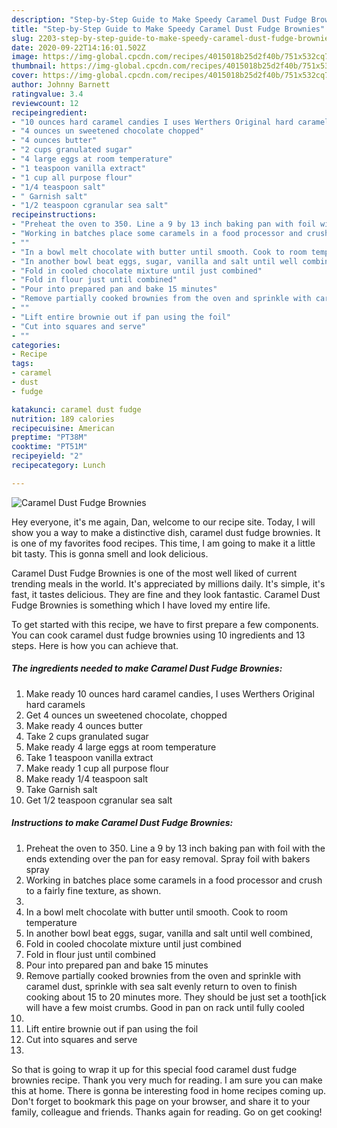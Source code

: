 ```yaml
---
description: "Step-by-Step Guide to Make Speedy Caramel Dust Fudge Brownies"
title: "Step-by-Step Guide to Make Speedy Caramel Dust Fudge Brownies"
slug: 2203-step-by-step-guide-to-make-speedy-caramel-dust-fudge-brownies
date: 2020-09-22T14:16:01.502Z
image: https://img-global.cpcdn.com/recipes/4015018b25d2f40b/751x532cq70/caramel-dust-fudge-brownies-recipe-main-photo.jpg
thumbnail: https://img-global.cpcdn.com/recipes/4015018b25d2f40b/751x532cq70/caramel-dust-fudge-brownies-recipe-main-photo.jpg
cover: https://img-global.cpcdn.com/recipes/4015018b25d2f40b/751x532cq70/caramel-dust-fudge-brownies-recipe-main-photo.jpg
author: Johnny Barnett
ratingvalue: 3.4
reviewcount: 12
recipeingredient:
- "10 ounces hard caramel candies I uses Werthers Original hard caramels"
- "4 ounces un sweetened chocolate chopped"
- "4 ounces butter"
- "2 cups granulated sugar"
- "4 large eggs at room temperature"
- "1 teaspoon vanilla extract"
- "1 cup all purpose flour"
- "1/4 teaspoon salt"
- " Garnish salt"
- "1/2 teaspoon cgranular sea salt"
recipeinstructions:
- "Preheat the oven to 350. Line a 9 by 13 inch baking pan with foil with the ends extending over the pan for easy removal. Spray foil with bakers spray"
- "Working in batches place some caramels in a food processor and crush to a fairly fine texture, as shown."
- ""
- "In a bowl melt chocolate with butter until smooth. Cook to room temperature"
- "In another bowl beat eggs, sugar, vanilla and salt until well combined,"
- "Fold in cooled chocolate mixture until just combined"
- "Fold in flour just until combined"
- "Pour into prepared pan and bake 15 minutes"
- "Remove partially cooked brownies from the oven and sprinkle with caramel dust, sprinkle with sea salt evenly return to oven to finish cooking about 15 to 20 minutes more. They should be just set a tooth[ick will have a few moist crumbs. Good in pan on rack until fully cooled"
- ""
- "Lift entire brownie out if pan using the foil"
- "Cut into squares and serve"
- ""
categories:
- Recipe
tags:
- caramel
- dust
- fudge

katakunci: caramel dust fudge 
nutrition: 189 calories
recipecuisine: American
preptime: "PT38M"
cooktime: "PT51M"
recipeyield: "2"
recipecategory: Lunch

---
```



![Caramel Dust Fudge Brownies](https://img-global.cpcdn.com/recipes/4015018b25d2f40b/751x532cq70/caramel-dust-fudge-brownies-recipe-main-photo.jpg)

Hey everyone, it's me again, Dan, welcome to our recipe site. Today, I will show you a way to make a distinctive dish, caramel dust fudge brownies. It is one of my favorites food recipes. This time, I am going to make it a little bit tasty. This is gonna smell and look delicious.



Caramel Dust Fudge Brownies is one of the most well liked of current trending meals in the world. It's appreciated by millions daily. It's simple, it's fast, it tastes delicious. They are fine and they look fantastic. Caramel Dust Fudge Brownies is something which I have loved my entire life.


To get started with this recipe, we have to first prepare a few components. You can cook caramel dust fudge brownies using 10 ingredients and 13 steps. Here is how you can achieve that.

<!--inarticleads1-->

##### The ingredients needed to make Caramel Dust Fudge Brownies:

1. Make ready 10 ounces hard caramel candies, I uses Werthers Original hard caramels
1. Get 4 ounces un sweetened chocolate, chopped
1. Make ready 4 ounces butter
1. Take 2 cups granulated sugar
1. Make ready 4 large eggs at room temperature
1. Take 1 teaspoon vanilla extract
1. Make ready 1 cup all purpose flour
1. Make ready 1/4 teaspoon salt
1. Take  Garnish salt
1. Get 1/2 teaspoon cgranular sea salt




<!--inarticleads2-->

##### Instructions to make Caramel Dust Fudge Brownies:

1. Preheat the oven to 350. Line a 9 by 13 inch baking pan with foil with the ends extending over the pan for easy removal. Spray foil with bakers spray
1. Working in batches place some caramels in a food processor and crush to a fairly fine texture, as shown.
1. 
1. In a bowl melt chocolate with butter until smooth. Cook to room temperature
1. In another bowl beat eggs, sugar, vanilla and salt until well combined,
1. Fold in cooled chocolate mixture until just combined
1. Fold in flour just until combined
1. Pour into prepared pan and bake 15 minutes
1. Remove partially cooked brownies from the oven and sprinkle with caramel dust, sprinkle with sea salt evenly return to oven to finish cooking about 15 to 20 minutes more. They should be just set a tooth[ick will have a few moist crumbs. Good in pan on rack until fully cooled
1. 
1. Lift entire brownie out if pan using the foil
1. Cut into squares and serve
1. 




So that is going to wrap it up for this special food caramel dust fudge brownies recipe. Thank you very much for reading. I am sure you can make this at home. There is gonna be interesting food in home recipes coming up. Don't forget to bookmark this page on your browser, and share it to your family, colleague and friends. Thanks again for reading. Go on get cooking!
